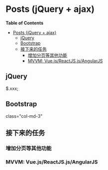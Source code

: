 # Posts (jQuery + ajax)

<!-- markdown-toc start - Don't edit this section. Run M-x markdown-toc-refresh-toc -->
**Table of Contents**

- [Posts (jQuery + ajax)](#posts-jquery--ajax)
    - [jQuery](#jquery)
    - [Bootstrap](#bootstrap)
    - [接下来的任务](#接下来的任务)
        - [增加分页等其他功能](#增加分页等其他功能)
        - [MVVM: Vue.js/ReactJS.js/AngularJS](#mvvm-vuejsreactjsjsangularjs)

<!-- markdown-toc end -->

## jQuery

$.xxx;

## Bootstrap

class="col-md-3"

## 接下来的任务
### 增加分页等其他功能
### MVVM: Vue.js/ReactJS.js/AngularJS

